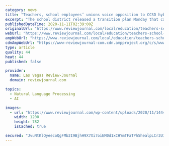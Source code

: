 ```yaml
---
category: news
title: "Teachers, school employees’ unions voice opposition to CCSD hybrid plan"
excerpt: "The school district released a transition plan Monday that calls for students to attend in-person classes two days a week."
publishedDateTime: 2020-11-11T02:39:00Z
originalUrl: "https://www.reviewjournal.com/local/education/teachers-school-employees-unions-voice-opposition-to-ccsd-hybrid-plan-2181039/"
webUrl: "https://www.reviewjournal.com/local/education/teachers-school-employees-unions-voice-opposition-to-ccsd-hybrid-plan-2181039/"
ampWebUrl: "https://www.reviewjournal.com/local/education/teachers-school-employees-unions-voice-opposition-to-ccsd-hybrid-plan-2181039/amp/"
cdnAmpWebUrl: "https://www-reviewjournal-com.cdn.ampproject.org/c/s/www.reviewjournal.com/local/education/teachers-school-employees-unions-voice-opposition-to-ccsd-hybrid-plan-2181039/amp/"
type: article
quality: 44
heat: 44
published: false

provider:
  name: Las Vegas Review-Journal
  domain: reviewjournal.com

topics:
  - Natural Language Processing
  - AI

images:
  - url: "https://www.reviewjournal.com/wp-content/uploads/2020/11/14449455_web1_BCR-CCSD-guide-AUG06-20-print.jpg?w=1200"
    width: 1200
    height: 782
    isCached: true

secured: "JvuNtKlQyeecoQgFMb2I9BjhH9X7Xi7oiEM0d1xCHYmTFaTPh5healpLCr3UIe7U9VhIKNVgoozNLzI1m5316ECyGFtolXBoZBZ5/kPR+wYvxeoa1iUxVacck7d65yVTlfcBh7dCi/anZArMQr3toa/bqapNDlzeXAcEaI0eGGQeT24yr01M47inItub5BhMoAEZf5ux3Ej6bLnBAlrKWa/hvHG7HLrcwiykJaDve2XVRFIz9boZSzW/MdHxvan2LBtK4BQo8viNhQvLGe1IAJFeBfGVUGYIk7bJPkSHkzutxaXBpbevLhCeL3HcyUByMJvxTgCoJsPlhE86BJvfwReKKvv8SQg2WGgBlrWPhqo=;K0hEIo8vscs/K9EFoInXUw=="
---
```



